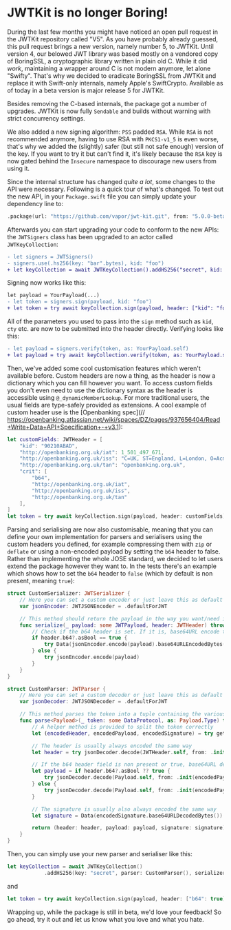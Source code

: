 # JWTKit is no longer Boring!

During the last few months you might have noticed an open pull request in the JWTKit repository called "V5". As you have probably already guessed, this pull request brings a new version, namely number 5, to JWTKit. Until version 4, our belowed JWT library was based mostly on a vendored copy of BoringSSL, a cryptographic library written in plain old C. While it did _work_, maintaining a wrapper around C is not modern anymore, let alone "Swifty". That's why we decided to eradicate BoringSSL from JWTKit and replace it with Swift-only internals, namely Apple's SwiftCrypto. Available as of today in a beta version is major release 5 for JWTKit.

Besides removing the C-based internals, the package got a number of upgrades. JWTKit is now fully `Sendable` and builds without warning with strict concurrency settings. 

We also added a new signing algorithm: `PSS` padded `RSA`. While `RSA` is not recommended anymore, having to use RSA with `PKCS1-v1_5` is even worse, that's why we added the (slightly) safer (but still not safe enough) version of the key. If you want to try it but can't find it, it's likely because the `RSA` key is now gated behind the `Insecure` namespace to discourage new users from using it. 

Since the internal structure has changed _quite a lot_, some changes to the API were necessary. Following is a quick tour of what's changed. To test out the new API, in your `Package.swift` file you can simply update your dependency line to:

```swift
.package(url: "https://github.com/vapor/jwt-kit.git", from: "5.0.0-beta.1"),
```

Afterwards you can start upgrading your code to conform to the new APIs: the `JWTSigners` class has been upgraded to an actor called `JWTKeyCollection`:

```diff
- let signers = JWTSigners()
- signers.use(.hs256(key: "bar".bytes), kid: "foo")
+ let keyCollection = await JWTKeyCollection().addHS256("secret", kid: "foo")
```

Signing now works like this:

```diff
let payload = YourPayload(...)
- let token = signers.sign(payload, kid: "foo")
+ let token = try await keyCollection.sign(payload, header: ["kid": "foo"])
```

All of the parameters you used to pass into the `sign` method such as `kid`, `cty` etc. are now to be submitted into the header directly. Verifying looks like this:

```diff
- let payload = signers.verify(token, as: YourPayload.self)
+ let payload = try await keyCollection.verify(token, as: YourPayload.self)
```

Then, we've added some cool customisation features which weren't available before. Custom headers are now a thing, as the header is now a dictionary which you can fill however you want. To access custom fields you don't even need to use the dictionary syntax as the header is accessible using `@_dynamicMemberLookup`. For more traditional users, the usual fields are type-safely provided as extensions. A cool example of custom header use is the [Openbanking spec](// https://openbanking.atlassian.net/wiki/spaces/DZ/pages/937656404/Read+Write+Data+API+Specification+-+v3.1):

```swift
let customFields: JWTHeader = [
    "kid": "90210ABAD",
    "http://openbanking.org.uk/iat": 1_501_497_671,
    "http://openbanking.org.uk/iss": "C=UK, ST=England, L=London, O=Acme Ltd.",
    "http://openbanking.org.uk/tan": "openbanking.org.uk",
    "crit": [
        "b64",
        "http://openbanking.org.uk/iat",
        "http://openbanking.org.uk/iss",
        "http://openbanking.org.uk/tan"
    ],
]
let token = try await keyCollection.sign(payload, header: customFields)
```

Parsing and serialising are now also customisable, meaning that you can define your own implementation for parsers and serialisers using the custom headers you defined, for example compressing them with `zip` or `deflate` or using a non-encoded payload by setting the `b64` header to false. Rather than implementing the whole JOSE standard, we decided to let users extend the package however they want to. In the tests there's an example which shows how to set the `b64` header to `false` (which by default is non present, meaning `true`):

```swift
struct CustomSerializer: JWTSerializer {
    // Here you can set a custom encoder or just leave this as default
    var jsonEncoder: JWTJSONEncoder = .defaultForJWT

    // This method should return the payload in the way you want/need it
    func serialize(_ payload: some JWTPayload, header: JWTHeader) throws -> Data {
        // Check if the b64 header is set. If it is, base64URL encode the payload, don't otherwise
        if header.b64?.asBool == true {
            try Data(jsonEncoder.encode(payload).base64URLEncodedBytes())
        } else {
            try jsonEncoder.encode(payload)
        }
    }
}

struct CustomParser: JWTParser {
    // Here you can set a custom decoder or just leave this as default
    var jsonDecoder: JWTJSONDecoder = .defaultForJWT

    // This method parses the token into a tuple containing the various token's elements
    func parse<Payload>(_ token: some DataProtocol, as: Payload.Type) throws -> (header: JWTHeader, payload: Payload, signature: Data) where Payload: JWTPayload {
        // A helper method is provided to split the token correctly
        let (encodedHeader, encodedPayload, encodedSignature) = try getTokenParts(token)

        // The header is usually always encoded the same way
        let header = try jsonDecoder.decode(JWTHeader.self, from: .init(encodedHeader.base64URLDecodedBytes()))

        // If the b64 header field is non present or true, base64URL decode the payload, don't otherwise
        let payload = if header.b64?.asBool ?? true {
            try jsonDecoder.decode(Payload.self, from: .init(encodedPayload.base64URLDecodedBytes()))
        } else {
            try jsonDecoder.decode(Payload.self, from: .init(encodedPayload))
        }

        // The signature is usually also always encoded the same way
        let signature = Data(encodedSignature.base64URLDecodedBytes())

        return (header: header, payload: payload, signature: signature)
    }
}
```

Then, you can simply use your new parser and serialiser like this:

```swift
let keyCollection = await JWTKeyCollection()
            .addHS256(key: "secret", parser: CustomParser(), serializer: CustomSerializer())
```

and 

```swift
let token = try await keyCollection.sign(payload, header: ["b64": true])
```

Wrapping up, while the package is still in beta, we'd love your feedback! So go ahead, try it out and let us know what you love and what you hate. 

